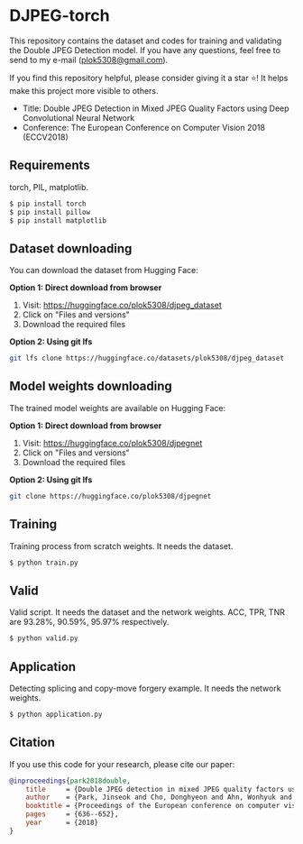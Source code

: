 # DJPEG-torch
This repository contains the dataset and codes for training and validating the Double JPEG Detection model. If you have any questions, feel free to send to my e-mail (plok5308@gmail.com).

If you find this repository helpful, please consider giving it a star ⭐! It helps make this project more visible to others.

- Title: Double JPEG Detection in Mixed JPEG Quality Factors using Deep Convolutional Neural Network
- Conference: The European Conference on Computer Vision 2018 (ECCV2018)

## Requirements
torch, PIL, matplotlib.
```bash
$ pip install torch
$ pip install pillow
$ pip install matplotlib
```

## Dataset downloading
You can download the dataset from Hugging Face:

**Option 1: Direct download from browser**
1. Visit: https://huggingface.co/plok5308/djpeg_dataset
2. Click on "Files and versions"
3. Download the required files

**Option 2: Using git lfs**
```bash
git lfs clone https://huggingface.co/datasets/plok5308/djpeg_dataset
```

## Model weights downloading
The trained model weights are available on Hugging Face:

**Option 1: Direct download from browser**
1. Visit: https://huggingface.co/plok5308/djpegnet
2. Click on "Files and versions"
3. Download the required files

**Option 2: Using git lfs**
```bash
git clone https://huggingface.co/plok5308/djpegnet
```

## Training
Training process from scratch weights. It needs the dataset.
```bash
$ python train.py
```

## Valid
Valid script. It needs the dataset and the network weights. ACC, TPR, TNR are 93.28%, 90.59%, 95.97% respectively.
```bash
$ python valid.py
```

## Application
Detecting splicing and copy-move forgery example. It needs the network weights.
```bash
$ python application.py
```

## Citation
If you use this code for your research, please cite our paper:

```bibtex
@inproceedings{park2018double,
    title     = {Double JPEG detection in mixed JPEG quality factors using deep convolutional neural network},
    author    = {Park, Jinseok and Cho, Donghyeon and Ahn, Wonhyuk and Lee, Heung-Kyu},
    booktitle = {Proceedings of the European conference on computer vision (ECCV)},
    pages     = {636--652},
    year      = {2018}
}
```
